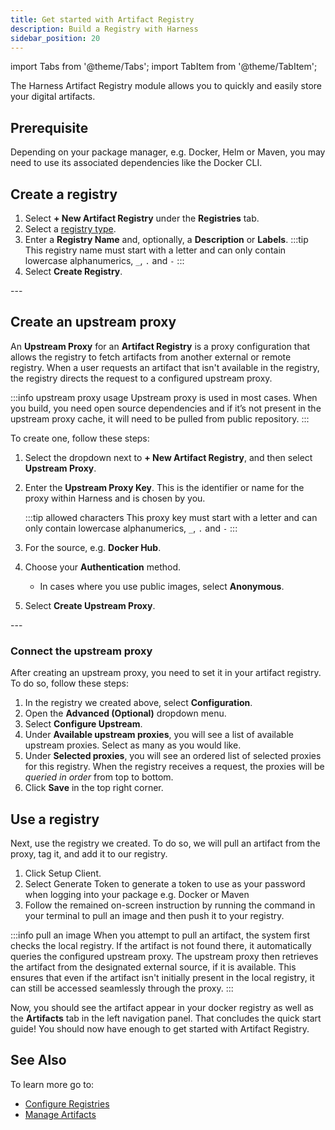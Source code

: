 ```yaml
---
title: Get started with Artifact Registry
description: Build a Registry with Harness
sidebar_position: 20
---
```


import Tabs from '@theme/Tabs';
import TabItem from '@theme/TabItem';

The Harness Artifact Registry module allows you to quickly and easily store your digital artifacts. 

## Prerequisite
Depending on your package manager, e.g. Docker, Helm or Maven, you may need to use its associated dependencies like the Docker CLI. 

## Create a registry

<Tabs>
<TabItem value="Interactive guide">
<DocVideo src="https://app.tango.us/app/embed/e3650c96-80e9-414d-aba1-64cb0d4db24d" title="Create an Artifact Registry" />
</TabItem>
<TabItem value="Step-by-step">

1. Select **+ New Artifact Registry** under the **Registries** tab. 
2. Select a [registry type](/docs/artifact-registry/whats-supported#supported-registry-types).
3. Enter a **Registry Name** and, optionally, a **Description** or **Labels**.
    :::tip
    This registry name must start with a letter and can only contain lowercase alphanumerics, `_`, `.` and `-`
    :::
4. Select **Create Registry**.
</TabItem>
</Tabs>
---

## Create an upstream proxy
An **Upstream Proxy** for an **Artifact Registry** is a proxy configuration that allows the registry to fetch artifacts from another external or remote registry. When a user requests an artifact that isn't available in the registry, the registry directs the request to a configured upstream proxy. 

:::info upstream proxy usage
Upstream proxy is used in most cases. When you build, you need open source dependencies and if it’s not present in the upstream proxy cache, it will need to be pulled from public repository.
:::

To create one, follow these steps: 
<Tabs>
<TabItem value="Interactive guide">
<DocVideo src="https://app.tango.us/app/embed/4d59383b-7b7d-4355-acb7-1eed4ca657f0" title="Create an Upstream Proxy in Harness Artifact Registry" />
</TabItem>
<TabItem value="Step-by-step">

1. Select the dropdown next to **+ New Artifact Registry**, and then select **Upstream Proxy**.
2. Enter the **Upstream Proxy Key**. This is the identifier or name for the proxy within Harness and is chosen by you. 
   
   :::tip allowed characters
    This proxy key must start with a letter and can only contain lowercase alphanumerics, `_`, `.` and `-`
   :::

3. For the source, e.g. **Docker Hub**.
4. Choose your **Authentication** method. 
    - In cases where you use public images, select **Anonymous**.
5. Select **Create Upstream Proxy**.
</TabItem>
</Tabs>
---

### Connect the upstream proxy
After creating an upstream proxy, you need to set it in your artifact registry. To do so, follow these steps:

<Tabs>
<TabItem value="Interactive guide">
<DocVideo src="https://app.tango.us/app/embed/4294875b-384e-4558-839c-3f96c225a928" title="Configuring Upstream in Harness Workspaces" />
</TabItem>
<TabItem value="Step-by-step">

1. In the registry we created above, select **Configuration**.
2. Open the **Advanced (Optional)** dropdown menu. 
3. Select **Configure Upstream**.
4. Under **Available upstream proxies**, you will see a list of available upstream proxies. Select as many as you would like. 
5. Under **Selected proxies**, you will see an ordered list of selected proxies for this registry. When the registry receives a request, the proxies will be *queried in order* from top to bottom.
6. Click **Save** in the top right corner. 
</TabItem>
</Tabs>

## Use a registry
Next, use the registry we created. To do so, we will pull an artifact from the proxy, tag it, and add it to our registry. 

<Tabs>
<TabItem value="Interactive guide">
<DocVideo src="https://app.tango.us/app/embed/a6085408-4187-4d5d-90cd-08e4a2ee193d" title="Use an Artifact Registry" />
</TabItem>
<TabItem value="Step-by-step">

1. Click Setup Client.
2. Select Generate Token to generate a token to use as your password when logging into your package e.g. Docker or Maven
3. Follow the remained on-screen instruction by running the command in your terminal to pull an image and then push it to your registry.
</TabItem>
</Tabs>

:::info pull an image
When you attempt to pull an artifact, the system first checks the local registry. If the artifact is not found there, it automatically queries the configured upstream proxy. The upstream proxy then retrieves the artifact from the designated external source, if it is available. This ensures that even if the artifact isn't initially present in the local registry, it can still be accessed seamlessly through the proxy.
:::

Now, you should see the artifact appear in your docker registry as well as the **Artifacts** tab in the left navigation panel.
That concludes the quick start guide! You should now have enough to get started with Artifact Registry. 

## See Also
To learn more go to:

- [Configure Registries](/docs/artifact-registry/manage-registries/configure-registry)
- [Manage Artifacts](/docs/artifact-registry/manage-artifacts/artifact-management)